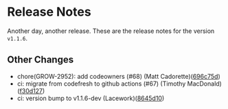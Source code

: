 # Release Notes
Another day, another release. These are the release notes for the version `v1.1.6`.

## Other Changes
* chore(GROW-2952): add codeowners (#68) (Matt Cadorette)([696c75d](https://github.com/lacework/terraform-aws-eks-audit-log/commit/696c75d2cdd703ca71509af9a8fb142f1168e837))
* ci: migrate from codefresh to github actions (#67) (Timothy MacDonald)([f30d127](https://github.com/lacework/terraform-aws-eks-audit-log/commit/f30d127ca409201e6840b4fadf24f08f51e0a179))
* ci: version bump to v1.1.6-dev (Lacework)([8645d10](https://github.com/lacework/terraform-aws-eks-audit-log/commit/8645d1098bc6889d85203519b5b7846a1ee955d5))
